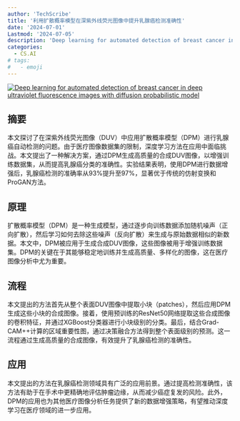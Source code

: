 ```yaml
---
author: 'TechScribe'
title: '利用扩散概率模型在深紫外线荧光图像中提升乳腺癌检测准确性'
date: '2024-07-01'
Lastmod: '2024-07-05'
description: 'Deep learning for automated detection of breast cancer in deep ultraviolet fluorescence images with diffusion probabilistic model'
categories:
  - CS.AI
# tags:
#   - emoji
---
```


[![Deep learning for automated detection of breast cancer in deep ultraviolet fluorescence images with diffusion probabilistic model](https://arxiv-research-1301205113.cos.ap-guangzhou.myqcloud.com/images/2407.00967v1.pdf_0.jpg)](https://arxiv.org/abs/2407.00967v1)

## 摘要

本文探讨了在深紫外线荧光图像（DUV）中应用扩散概率模型（DPM）进行乳腺癌自动检测的问题。由于医疗图像数据集的限制，深度学习方法在应用中面临挑战。本文提出了一种解决方案，通过DPM生成高质量的合成DUV图像，以增强训练数据集，从而提高乳腺癌分类的准确性。实验结果表明，使用DPM进行数据增强后，乳腺癌检测的准确率从93%提升至97%，显著优于传统的仿射变换和ProGAN方法。<!--more-->

## 原理

扩散概率模型（DPM）是一种生成模型，通过逐步向训练数据添加随机噪声（正向扩散），然后学习如何去除这些噪声（反向扩散）来生成与原始数据相似的新数据。本文中，DPM被应用于生成合成DUV图像，这些图像被用于增强训练数据集。DPM的关键在于其能够稳定地训练并生成高质量、多样化的图像，这在医疗图像分析中尤为重要。

## 流程

本文提出的方法首先从整个表面DUV图像中提取小块（patches），然后应用DPM生成这些小块的合成图像。接着，使用预训练的ResNet50网络提取这些合成图像的卷积特征，并通过XGBoost分类器进行小块级别的分类。最后，结合Grad-CAM++计算的区域重要性图，通过决策融合方法得到整个表面级别的预测。这一流程通过生成高质量的合成图像，有效提升了乳腺癌检测的准确性。

## 应用

本文提出的方法在乳腺癌检测领域具有广泛的应用前景。通过提高检测准确性，该方法有助于在手术中更精确地评估肿瘤边缘，从而减少癌症复发的风险。此外，DPM的应用也为其他医疗图像分析任务提供了新的数据增强策略，有望推动深度学习在医疗领域的进一步应用。